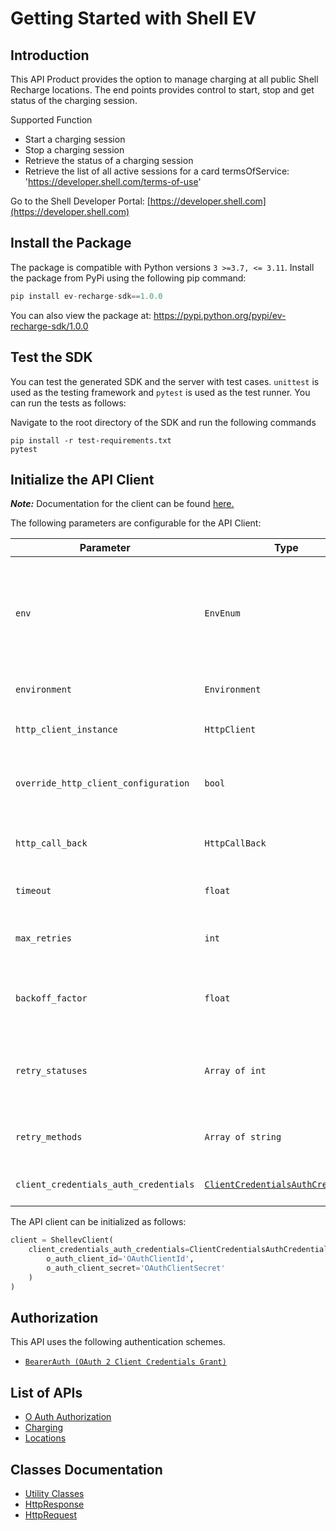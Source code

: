 
# Getting Started with Shell EV

## Introduction

This API Product provides the option to manage charging at all public Shell Recharge locations. The end points provides control to start, stop and get status of the charging session.

Supported Function

* Start a charging session
* Stop a charging session
* Retrieve the status of a charging session
* Retrieve the list of all active sessions for a card   termsOfService: 'https://developer.shell.com/terms-of-use'

Go to the Shell Developer Portal: [https://developer.shell.com](https://developer.shell.com)

## Install the Package

The package is compatible with Python versions `3 >=3.7, <= 3.11`.
Install the package from PyPi using the following pip command:

```python
pip install ev-recharge-sdk==1.0.0
```

You can also view the package at:
https://pypi.python.org/pypi/ev-recharge-sdk/1.0.0

## Test the SDK

You can test the generated SDK and the server with test cases. `unittest` is used as the testing framework and `pytest` is used as the test runner. You can run the tests as follows:

Navigate to the root directory of the SDK and run the following commands

```
pip install -r test-requirements.txt
pytest
```

## Initialize the API Client

**_Note:_** Documentation for the client can be found [here.](https://www.github.com/sdks-io/ev-recharge-python-sdk/tree/1.0.0/doc/client.md)

The following parameters are configurable for the API Client:

| Parameter | Type | Description |
|  --- | --- | --- |
| `env` | `EnvEnum` | This variable specifies the type of environment. Environments:<br><br>* `api` - Production<br>* `api-test` - UAT<br>*Default*: `'api-test.shell.com'` |
| `environment` | `Environment` | The API environment. <br> **Default: `Environment.PRODUCTION`** |
| `http_client_instance` | `HttpClient` | The Http Client passed from the sdk user for making requests |
| `override_http_client_configuration` | `bool` | The value which determines to override properties of the passed Http Client from the sdk user |
| `http_call_back` | `HttpCallBack` | The callback value that is invoked before and after an HTTP call is made to an endpoint |
| `timeout` | `float` | The value to use for connection timeout. <br> **Default: 60** |
| `max_retries` | `int` | The number of times to retry an endpoint call if it fails. <br> **Default: 0** |
| `backoff_factor` | `float` | A backoff factor to apply between attempts after the second try. <br> **Default: 2** |
| `retry_statuses` | `Array of int` | The http statuses on which retry is to be done. <br> **Default: [408, 413, 429, 500, 502, 503, 504, 521, 522, 524]** |
| `retry_methods` | `Array of string` | The http methods on which retry is to be done. <br> **Default: ['GET', 'PUT']** |
| `client_credentials_auth_credentials` | [`ClientCredentialsAuthCredentials`](https://www.github.com/sdks-io/ev-recharge-python-sdk/tree/1.0.0/doc/$a/https://www.github.com/sdks-io/ev-recharge-python-sdk/tree/1.0.0/oauth-2-client-credentials-grant.md) | The credential object for OAuth 2 Client Credentials Grant |

The API client can be initialized as follows:

```python
client = ShellevClient(
    client_credentials_auth_credentials=ClientCredentialsAuthCredentials(
        o_auth_client_id='OAuthClientId',
        o_auth_client_secret='OAuthClientSecret'
    )
)
```

## Authorization

This API uses the following authentication schemes.

* [`BearerAuth (OAuth 2 Client Credentials Grant)`](https://www.github.com/sdks-io/ev-recharge-python-sdk/tree/1.0.0/doc/$a/https://www.github.com/sdks-io/ev-recharge-python-sdk/tree/1.0.0/oauth-2-client-credentials-grant.md)

## List of APIs

* [O Auth Authorization](https://www.github.com/sdks-io/ev-recharge-python-sdk/tree/1.0.0/doc/controllers/o-auth-authorization.md)
* [Charging](https://www.github.com/sdks-io/ev-recharge-python-sdk/tree/1.0.0/doc/controllers/charging.md)
* [Locations](https://www.github.com/sdks-io/ev-recharge-python-sdk/tree/1.0.0/doc/controllers/locations.md)

## Classes Documentation

* [Utility Classes](https://www.github.com/sdks-io/ev-recharge-python-sdk/tree/1.0.0/doc/utility-classes.md)
* [HttpResponse](https://www.github.com/sdks-io/ev-recharge-python-sdk/tree/1.0.0/doc/http-response.md)
* [HttpRequest](https://www.github.com/sdks-io/ev-recharge-python-sdk/tree/1.0.0/doc/http-request.md)

